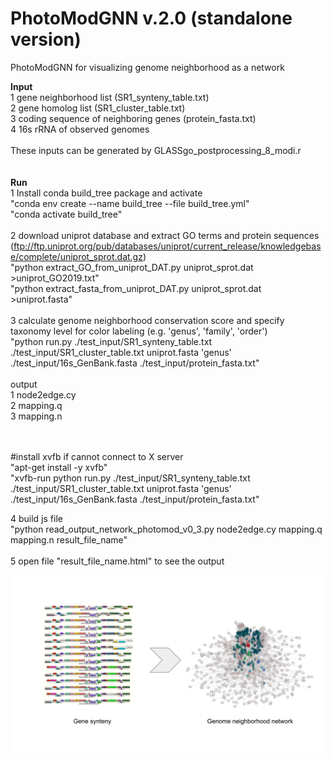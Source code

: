 # PhotoModGNN v.2.0 (standalone version)
PhotoModGNN for visualizing genome neighborhood as a network

<B>Input</B><br>
1 gene neighborhood list (SR1_synteny_table.txt)<br>
2 gene homolog list (SR1_cluster_table.txt)<br>
3 coding sequence of neighboring genes (protein_fasta.txt)<br>
4 16s rRNA of observed genomes<br>
<br>
These inputs can be generated by GLASSgo_postprocessing_8_modi.r<br>
<br>
<br>
<B>Run</B><br>
1 Install conda build_tree package and activate<br>
  "conda env create --name build_tree --file build_tree.yml"<br>
  "conda activate build_tree"<br>
  <br>
2 download uniprot database and extract GO terms and protein sequences (ftp://ftp.uniprot.org/pub/databases/uniprot/current_release/knowledgebase/complete/uniprot_sprot.dat.gz) <br>
  "python extract_GO_from_uniprot_DAT.py uniprot_sprot.dat >uniprot_GO2019.txt"<br>
  "python extract_fasta_from_uniprot_DAT.py uniprot_sprot.dat >uniprot.fasta"<br>
<br>
3 calculate genome neighborhood conservation score and specify taxonomy level for color labeling (e.g. 'genus', 'family', 'order')<br>
  "python run.py ./test_input/SR1_synteny_table.txt ./test_input/SR1_cluster_table.txt uniprot.fasta 'genus' ./test_input/16s_GenBank.fasta ./test_input/protein_fasta.txt"<br>
  <br>
  output<br>
  1 node2edge.cy <br>
  2 mapping.q <br>
  3 mapping.n<br>
  <br>
  <br>
  
  #install xvfb if cannot connect to X server<br>
  "apt-get install -y xvfb"<br>
  "xvfb-run python run.py ./test_input/SR1_synteny_table.txt ./test_input/SR1_cluster_table.txt uniprot.fasta 'genus' ./test_input/16s_GenBank.fasta ./test_input/protein_fasta.txt"<br>
  
4 build js file<br>
  "python read_output_network_photomod_v0_3.py node2edge.cy mapping.q mapping.n result_file_name"<br>
  <br>
5 open file "result_file_name.html" to see the output<br>

![Screenshot](https://github.com/asangphukieo/PhotoModGNN/blob/master/slid_pic.svg)

